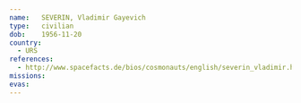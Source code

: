 ```yaml
---
name:	SEVERIN, Vladimir Gayevich 
type:	civilian
dob:	1956-11-20
country:
  - URS
references:
  - http://www.spacefacts.de/bios/cosmonauts/english/severin_vladimir.htm
missions:
evas:
---
```

